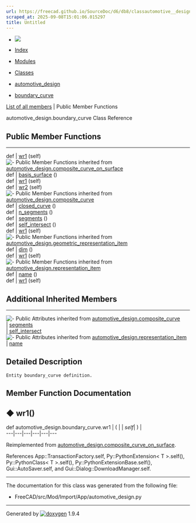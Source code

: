 ```yaml
---
url: https://freecad.github.io/SourceDoc/d6/db8/classautomotive__design_1_1boundary__curve.html
scraped_at: 2025-09-08T15:01:06.015297
title: Untitled
---
```


  * [ ![](https://www.freecad.org/svg/logo-freecad.svg) ](https://freecadweb.org "FreeCAD")
  * [Index](../../index.html "Index")
  * [Modules](../../modules.html "Modules list")
  * [Classes](../../annotated.html "Annotated list")

  * [automotive_design](../../d4/ddf/namespaceautomotive__design.html)
  * [boundary_curve](../../d6/db8/classautomotive__design_1_1boundary__curve.html)

[List of all members](../../dd/d38/classautomotive__design_1_1boundary__curve-members.html) | Public Member Functions

automotive_design.boundary_curve Class Reference

##  Public Member Functions  
  
---  
def | [wr1](../../d6/db8/classautomotive__design_1_1boundary__curve.html#a4c0ae421a9284e0352b0abe776092fec) (self)  
![-](../../closed.png) Public Member Functions inherited from
[automotive_design.composite_curve_on_surface](../../d9/d62/classautomotive__design_1_1composite__curve__on__surface.html)  
def | [basis_surface](../../d9/d62/classautomotive__design_1_1composite__curve__on__surface.html#a0cc000cde500f2c0eb2286391e0c1f37) ()  
def | [wr1](../../d9/d62/classautomotive__design_1_1composite__curve__on__surface.html#aa4c4c80418d0ac5f7c0d8c14865f4126) (self)  
def | [wr2](../../d9/d62/classautomotive__design_1_1composite__curve__on__surface.html#ac91070e2975055b6bd7b4856e947ac9d) (self)  
![-](../../closed.png) Public Member Functions inherited from
[automotive_design.composite_curve](../../de/d2c/classautomotive__design_1_1composite__curve.html)  
def | [closed_curve](../../de/d2c/classautomotive__design_1_1composite__curve.html#a6b988086709b2d29b533fa3145010e1d) ()  
def | [n_segments](../../de/d2c/classautomotive__design_1_1composite__curve.html#ad537919a3fcbf060a73068a13add3be9) ()  
def | [segments](../../de/d2c/classautomotive__design_1_1composite__curve.html#ae958961a1c98d4887b1982ca20655a89) ()  
def | [self_intersect](../../de/d2c/classautomotive__design_1_1composite__curve.html#a5b236a39add33e2eec9aa7a4692b7509) ()  
def | [wr1](../../de/d2c/classautomotive__design_1_1composite__curve.html#a6c06ad45cd7346e7624b280655556968) (self)  
![-](../../closed.png) Public Member Functions inherited from
[automotive_design.geometric_representation_item](../../de/d5e/classautomotive__design_1_1geometric__representation__item.html)  
def | [dim](../../de/d5e/classautomotive__design_1_1geometric__representation__item.html#aef245618450610e88788dcaea46ad742) ()  
def | [wr1](../../de/d5e/classautomotive__design_1_1geometric__representation__item.html#a9677d2be5fc5c7c8ccb6819380198bbc) (self)  
![-](../../closed.png) Public Member Functions inherited from
[automotive_design.representation_item](../../d3/d20/classautomotive__design_1_1representation__item.html)  
def | [name](../../d3/d20/classautomotive__design_1_1representation__item.html#a33b5812d92aa0d107b4fd4274c17b9d9) ()  
def | [wr1](../../d3/d20/classautomotive__design_1_1representation__item.html#af350c19fc5e5763d4991494a99d979ed) (self)  
  
##  Additional Inherited Members  
  
---  
![-](../../closed.png) Public Attributes inherited from
[automotive_design.composite_curve](../../de/d2c/classautomotive__design_1_1composite__curve.html)  
|
[segments](../../de/d2c/classautomotive__design_1_1composite__curve.html#a568c2816d1f69a0584b0e631b61b6384)  
|
[self_intersect](../../de/d2c/classautomotive__design_1_1composite__curve.html#abc77b0dbfceac592cd5c570043f24d4c)  
![-](../../closed.png) Public Attributes inherited from
[automotive_design.representation_item](../../d3/d20/classautomotive__design_1_1representation__item.html)  
|
[name](../../d3/d20/classautomotive__design_1_1representation__item.html#a3d48fe912053adaf5f187b606fa81c87)  
  
## Detailed Description

    
    
    Entity boundary_curve definition.

## Member Function Documentation

## ◆ wr1()

def automotive_design.boundary_curve.wr1  | ( |  | _self_| ) |   
---|---|---|---|---|---  
  
Reimplemented from
[automotive_design.composite_curve_on_surface](../../d9/d62/classautomotive__design_1_1composite__curve__on__surface.html#aa4c4c80418d0ac5f7c0d8c14865f4126).

References App::TransactionFactory.self, Py::PythonExtension< T >.self(),
Py::PythonClass< T >.self(), Py::PythonExtensionBase.self(),
Gui::AutoSaver.self, and Gui::Dialog::DownloadManager.self.

* * *

The documentation for this class was generated from the following file:

  * FreeCAD/src/Mod/Import/App/automotive_design.py

* * *

Generated by
[![doxygen](../../doxygen.svg)](https://www.doxygen.org/index.html) 1.9.4


